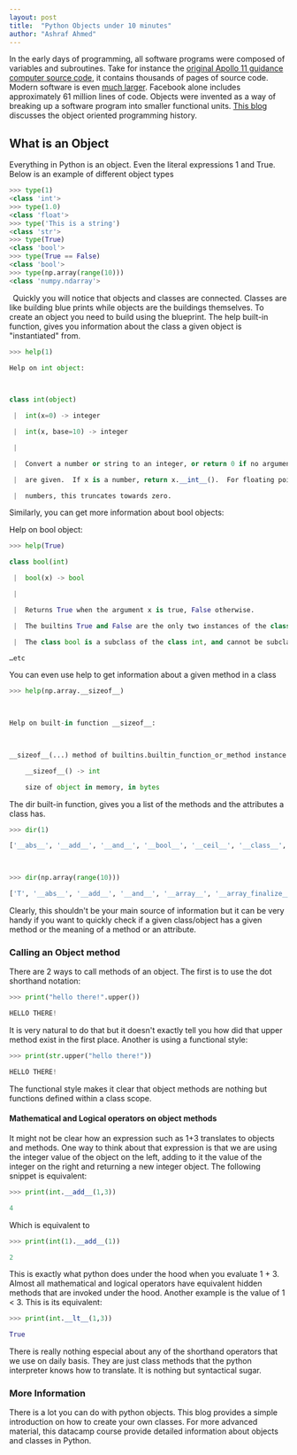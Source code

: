```yaml
---
layout: post
title:  "Python Objects under 10 minutes"
author: "Ashraf Ahmed"
---
```


In the early days of programming, all software programs were composed of variables and subroutines. Take for instance the [original Apollo 11 guidance computer source code](https://github.com/chrislgarry/Apollo-11), it contains thousands of pages of source code. Modern software is even [much larger](https://www.visualcapitalist.com/millions-lines-of-code/#:~:text=Not%20including%20backend%20code%2C%20Facebook,a%20whopping%202%20billion%20lines). Facebook alone includes approximately 61 million lines of code. Objects were invented as a way of breaking up a software program into smaller functional units. [This blog](https://medium.com/@atherlangga/retracing-original-object-oriented-programming-f8b689c4ce50) discusses the object oriented programming history.  

## What is an Object 
Everything in Python is an object. Even the literal expressions 1 and True. Below is an example of different object types 
  
```python
>>> type(1) 
<class 'int'> 
>>> type(1.0) 
<class 'float'>
>>> type('This is a string')
<class 'str'>
>>> type(True) 
<class 'bool'> 
>>> type(True == False)
<class 'bool'>
>>> type(np.array(range(10)))
<class 'numpy.ndarray'> 
```
 
Quickly you will notice that objects and classes are connected. Classes are like building blue prints while objects are the buildings themselves. To create an object you need to build using the blueprint. The help built-in function, gives you information about the class a given object is "instantiated" from. 

```python
>>> help(1) 

Help on int object: 

  

class int(object) 

 |  int(x=0) -> integer 

 |  int(x, base=10) -> integer 

 |   

 |  Convert a number or string to an integer, or return 0 if no arguments 

 |  are given.  If x is a number, return x.__int__().  For floating point 

 |  numbers, this truncates towards zero. 
```
Similarly, you can get more information about bool objects: 

Help on bool object:   
```python
>>> help(True) 

class bool(int) 

 |  bool(x) -> bool 

 |   

 |  Returns True when the argument x is true, False otherwise. 

 |  The builtins True and False are the only two instances of the class bool. 

 |  The class bool is a subclass of the class int, and cannot be subclassed. 

…etc 
```
You can even use help to get information about a given method in a class 
```python
>>> help(np.array.__sizeof__) 

  

Help on built-in function __sizeof__: 

  

__sizeof__(...) method of builtins.builtin_function_or_method instance 

    __sizeof__() -> int 

    size of object in memory, in bytes 
```
The dir built-in function, gives you a list of the methods and the attributes a class has. 
```python
>>> dir(1) 

['__abs__', '__add__', '__and__', '__bool__', '__ceil__', '__class__', '__delattr__', '__dir__', '__divmod__', '__doc__', '__eq__', '__float__', '__floor__', '__floordiv__', … etc] 

  

>>> dir(np.array(range(10))) 

['T', '__abs__', '__add__', '__and__', '__array__', '__array_finalize__', '__array_function__', '__array_interface__', '__array_prepare__', '__array_priority__', …] 
```
Clearly, this shouldn't be your main source of information but it can be very handy if you want to quickly check if a given class/object has a given method or the meaning of a method or an attribute. 

### Calling an Object method 
There are 2 ways to call methods of an object. The first is to use the dot shorthand notation: 
```python
>>> print("hello there!".upper()) 

HELLO THERE! 
```
It is very natural to do that but it doesn't exactly tell you how did that upper method exist in the first place. Another is using a functional style: 
```python
>>> print(str.upper("hello there!")) 

HELLO THERE! 
```
The functional style makes it clear that object methods are nothing but functions defined within a class scope. 

#### Mathematical and Logical operators on object methods 
It might not be clear how an expression such as 1+3 translates to objects and methods. One way to think about that expression is that we are using the integer value of the object on the left, adding to it the value of the integer on the right and returning a new integer object. The following snippet is equivalent: 
```python
>>> print(int.__add__(1,3)) 

4 
```
Which is equivalent to 
```python
>>> print(int(1).__add__(1)) 

2 
```
This is exactly what python does under the hood when you evaluate 1 + 3. Almost all mathematical and logical operators have equivalent hidden methods that are invoked under the hood. Another example is the value of 1 < 3. This is its equivalent: 
```python
>>> print(int.__lt__(1,3)) 

True 
```
There is really nothing especial about any of the shorthand operators that we use on daily basis. They are just class methods that the python interpreter knows how to translate. It is nothing but syntactical sugar. 

### More Information 
There is a lot you can do with python objects. This blog provides a simple introduction on how to create your own classes. For more advanced material, this datacamp course provide detailed information about objects and classes in Python. 
